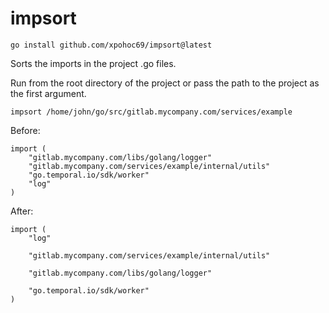 # impsort

`go install github.com/xpohoc69/impsort@latest`

Sorts the imports in the project .go files.

Run from the root directory of the project or pass the path to the project as the first argument.

`impsort /home/john/go/src/gitlab.mycompany.com/services/example`

Before:

```
import (
    "gitlab.mycompany.com/libs/golang/logger"
    "gitlab.mycompany.com/services/example/internal/utils"
    "go.temporal.io/sdk/worker"
    "log"
)
```

After:

```
import (
    "log"

    "gitlab.mycompany.com/services/example/internal/utils"

    "gitlab.mycompany.com/libs/golang/logger"

    "go.temporal.io/sdk/worker"
)
```
